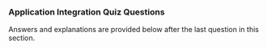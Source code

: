 ### Application Integration Quiz Questions


Answers and explanations are provided below after the last question in this section.

